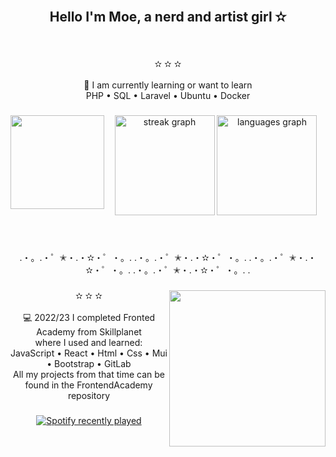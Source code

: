 <br clear="both">

<h2 align="center">Hello I'm Moe, a nerd and artist girl ✫</h2>

###

<br clear="both">

<p align="center">✫ ✫ ✫<br><br>💼 I am currently learning or want to learn<br>PHP • SQL • Laravel • Ubuntu • Docker</p>

###

<img align="left" height="150" src="https://i.pinimg.com/originals/fc/fa/31/fcfa316b33aa1f3c05a67d195ddbb686.gif"  />

###

<div align="center">
  <img src="https://streak-stats.demolab.com?user=H0N3YY&locale=en&mode=daily&theme=aura&hide_border=true&border_radius=5&order=3" height="160" alt="streak graph"  />
  <img src="https://github-readme-stats.vercel.app/api/top-langs?username=H0N3YY&locale=en&hide_title=false&layout=compact&card_width=320&langs_count=10&theme=aura&hide_border=true&order=2" height="160" alt="languages graph"  />
</div>

###

<br clear="both">

<p align="center">.・。.・゜✭・.・✫・゜・。. .・。.・゜✭・.・✫・゜・。. .・。.・゜✭・.・✫・゜・。. .・。.・゜✭・.・✫・゜・。. .</p>

###

<img align="right" height="250" src="https://64.media.tumblr.com/90c90e7cf869139b06e38c2821916887/d634f82d25538f4d-e5/s500x750/92c900d10a68105b107b2e85926b19fce3f5e167.gifv"  />

###

<p align="center">✫ ✫ ✫<br><br>💻 2022/23 I completed Fronted Academy from Skillplanet<br>where I used and learned:<br>JavaScript • React • Html • Css • Mui • Bootstrap • GitLab<br>All my projects from that time can be found in the FrontendAcademy repository</p>

###

<div align="center">
  <a href="https://open.spotify.com/user/21hbjzdcr3rre4g3r3l5ftgsa">
    <img src="https://spotify-recently-played-readme.vercel.app/api?user=21hbjzdcr3rre4g3r3l5ftgsa&count=1" alt="Spotify recently played"  />
  </a>
</div>

###
